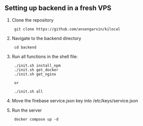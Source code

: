 ## Setting up backend in a fresh VPS

1. Clone the repository

        git clone https://github.com/ansengarvin/kilocal

2. Navigate to the backend directory

        cd backend

4. Run all functions in the shell file:

        ./init.sh install_npm
        ./init.sh get_docker
        ./init.sh get_nginx

        or

        ./init.sh all

5. Move the firebase service.json key into /etc/keys/service.json

6. Run the server

        docker compose up -d